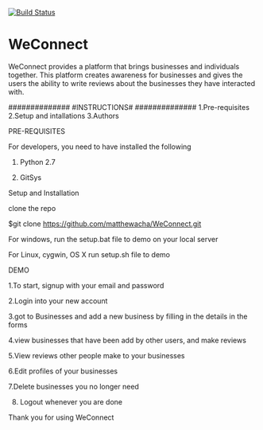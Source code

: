 [![Build Status](https://travis-ci.org/matthewacha/WeConnect.svg?branch=ft-backend)](https://travis-ci.org/matthewacha/WeConnect)

# WeConnect
WeConnect provides a platform that brings businesses and individuals 
together. 
This platform creates awareness for businesses and gives the users the ability 
to write reviews about the businesses they have interacted with.


##############
#INSTRUCTIONS#
##############
1.Pre-requisites
2.Setup and intallations
3.Authors


PRE-REQUISITES

For developers, you need to have installed the following

1. Python 2.7

2. GitSys

Setup and Installation

clone the repo

$git clone https://github.com/matthewacha/WeConnect.git

For windows, run the setup.bat file to demo on your local server

For Linux, cygwin, OS X run setup.sh file to demo 

DEMO

1.To start, signup with your email and password

2.Login into your new account

3.got to Businesses and add a new business by filling in the details
in the forms

4.view businesses that have been add by other users, and make reviews

5.View reviews other people make to your businesses

6.Edit profiles of your businesses

7.Delete businesses you no longer need

8. Logout whenever you are done

Thank you for using WeConnect


